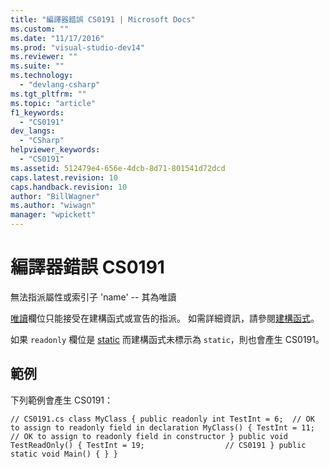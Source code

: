 ```yaml
---
title: "編譯器錯誤 CS0191 | Microsoft Docs"
ms.custom: ""
ms.date: "11/17/2016"
ms.prod: "visual-studio-dev14"
ms.reviewer: ""
ms.suite: ""
ms.technology: 
  - "devlang-csharp"
ms.tgt_pltfrm: ""
ms.topic: "article"
f1_keywords: 
  - "CS0191"
dev_langs: 
  - "CSharp"
helpviewer_keywords: 
  - "CS0191"
ms.assetid: 512479e4-656e-4dcb-8d71-801541d72dcd
caps.latest.revision: 10
caps.handback.revision: 10
author: "BillWagner"
ms.author: "wiwagn"
manager: "wpickett"
---
```

# 編譯器錯誤 CS0191
無法指派屬性或索引子 'name' \-\- 其為唯讀  
  
 [唯讀](/dotnet/csharp/language-reference/keywords/readonly)欄位只能接受在建構函式或宣告的指派。 如需詳細資訊，請參閱[建構函式](/dotnet/csharp/programming-guide/classes-and-structs/constructors)。  
  
 如果 `readonly` 欄位是 [static](/dotnet/csharp/language-reference/keywords/static) 而建構函式未標示為 `static`，則也會產生 CS0191。  
  
## 範例  
 下列範例會產生 CS0191：  
  
```  
// CS0191.cs class MyClass { public readonly int TestInt = 6;  // OK to assign to readonly field in declaration MyClass() { TestInt = 11; // OK to assign to readonly field in constructor } public void TestReadOnly() { TestInt = 19;                  // CS0191 } public static void Main() { } }  
```